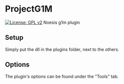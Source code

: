 # ProjectG1M
[![License: GPL v2](https://img.shields.io/badge/License-GPL%20v2-blue.svg)](https://www.gnu.org/licenses/old-licenses/gpl-2.0.en.html)
Noesis g1m plugin

## Setup

Simply put the dll in the plugins folder, next to the others.

## Options

The plugin's options can be found under the "Tools" tab.